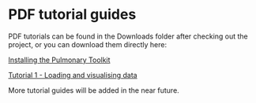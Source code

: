 # PDF tutorial guides #

PDF tutorials can be found in the Downloads folder after checking out the project, or you can download them directly here:

[Installing the Pulmonary Toolkit](https://pulmonarytoolkit.googlecode.com/svn/trunk/Documentation/PTK%20-%20Installing.pdf)

[Tutorial 1 - Loading and visualising data](https://pulmonarytoolkit.googlecode.com/svn/trunk/Documentation/PTK%20-%20Tutorial%201.pdf)

More tutorial guides will be added in the near future.